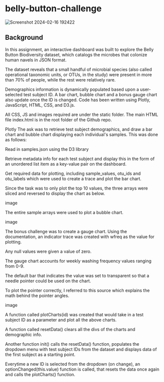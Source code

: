 # belly-button-challenge
![Screenshot 2024-02-16 192422](https://github.com/s0uravk/belly-button-challenge/assets/144293972/f656ff72-7ac1-4ae4-a0c3-764def168190)

**Background**
---
In this assignment, an interactive dashboard was built to explore the Belly Button Biodiversity dataset, which catalogs the microbes that colonize human navels in JSON format.

The dataset reveals that a small handful of microbial species (also called operational taxonomic units, or OTUs, in the study) were present in more than 70% of people, while the rest were relatively rare.

Demographics information is dynamically populated based upon a user-selected test subject ID. A bar chart, bubble chart and a bonus gauge chart also update once the ID is changed. Code has been written using Plotly, JavaScript, HTML, CSS, and D3.js.

All CSS, JS and images required are under the static folder. The main HTML file index.html is in the root folder of the Github repo.

Plotly
The ask was to retrieve test subject demographics, and draw a bar chart and bubble chart displaying each individual's samples. This was done as follows:

Read in samples.json using the D3 library

Retrieve metadata info for each test subject and display this in the form of an unordered list item as a key-value pair on the dashboard.

Get required data for plotting, including sample_values, otu_ids and otu_labels which were used to create a trace and plot the bar chart.

Since the task was to only plot the top 10 values, the three arrays were sliced and reversed to display the chart as below.

image

The entire sample arrays were used to plot a bubble chart.

image

The bonus challenge was to create a gauge chart. Using the documentation, an indicator trace was created with wfreq as the value for plotting.

Any null values were given a value of zero.

The gauge chart accounts for weekly washing frequency values ranging from 0-9.

The default bar that indicates the value was set to transparent so that a needle pointer could be used on the chart.

To plot the pointer correctly, I referred to this source which explains the math behind the pointer angles.

image

A function called plotCharts(id) was created that would take in a test subject ID as a parameter and plot all the above charts.

A function called resetData() clears all the divs of the charts and demographic info.

Another function init() calls the resetData() function, populates the dropdown menu with test subject IDs from the dataset and displays data of the first subject as a starting point.

Everytime a new ID is selected from the dropdown (on change), an optionChanged(this.value) function is called, that resets the data once again and calls the plotCharts() function.
